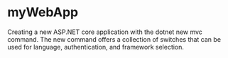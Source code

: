 # myWebApp
Creating a new ASP.NET core application with the dotnet new mvc command. The new command offers a collection of switches that can be used for language, authentication, and framework selection.
